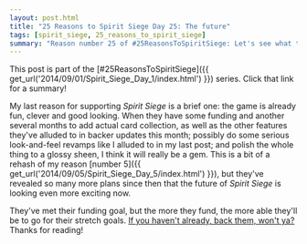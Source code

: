 ```yaml
---
layout: post.html
title: "25 Reasons to Spirit Siege Day 25: The future"
tags: [spirit_siege, 25_reasons_to_spirit_siege]
summary: "Reason number 25 of #25ReasonsToSpiritSiege: Let's see what the future brings when it matures into a finished product."
---
```


This post is part of the [#25ReasonsToSpiritSiege]({{ get_url('2014/09/01/Spirit_Siege_Day_1/index.html') }}) series. Click that link for a summary!

My last reason for supporting _Spirit Siege_ is a brief one: the game is already fun, clever and good looking. When they have some funding and another several months to add actual card collection, as well as the other features they've alluded to in backer updates this month; possibly do some serious look-and-feel revamps like I alluded to in my last post; and polish the whole thing to a glossy sheen, I think it will really be a gem. This is a bit of a rehash of my reason [number 5]({{ get_url('2014/09/05/Spirit_Siege_Day_5/index.html') }}), but they've revealed so many more plans since then that the future of _Spirit Siege_ is looking even more exciting now.

They've met their funding goal, but the more they fund, the more able they'll be to go for their stretch goals. [If you haven't already, back them, won't ya?](http://www.kickstarter.com/projects/1796662059/spirit-siege-your-five-minute-strategy-game-fix) Thanks for reading!